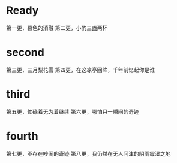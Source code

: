 # Ready
第一更，暮色的消融
第二更，小酌三盏两杯
# second
第三更，三月梨花雪
第四更，在这凉亭回眸，千年前忆起你是谁
# third
第五更，忙碌着无为着继续
第六更，哪怕只一瞬间的奇迹
# fourth
第七更，不存在吵闹的奇迹
第八更，我仍然在无人问津的阴雨霉湿之地